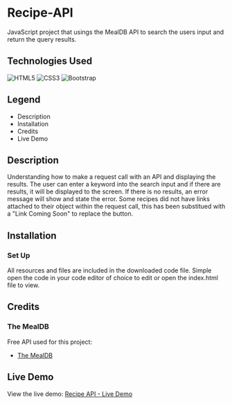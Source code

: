 # Recipe-API
 JavaScript project that usings the MealDB API to search the users input and return the query results.
 
## Technologies Used
<img alt="HTML5" src="https://img.shields.io/badge/-HTML5-E34F26?logo=html5&logoColor=white&style=flat-square"/>
<img alt="CSS3" src="https://img.shields.io/badge/-CSS3-1572B6?logo=css3&logoColor=white&style=flat-square"/>
<img alt="Bootstrap" src="https://img.shields.io/badge/-Bootstrap-7952B3?logo=bootstrap&logoColor=white&style=flat-square"/>

## Legend

- Description
- Installation
- Credits
- Live Demo


## Description
Understanding how to make a request call with an API and displaying the results. The user can enter a keyword into the search input and if there are results, it will be displayed to the screen. If there is no results, an error message will show and state the error. Some recipes did not have links attached to their object within the request call, this has been substitued with a "Link Coming Soon" to replace the button.

## Installation

### Set Up
All resources and files are included in the downloaded code file. Simple open the code in your code editor of choice to edit or open the index.html file to view.

## Credits
### The MealDB
Free API used for this project:
- [The MealDB](https://www.themealdb.com/)

## Live Demo
View the live demo: [Recipe API - Live Demo](https://lindseygunderson.ca/project/recipe-api/)


